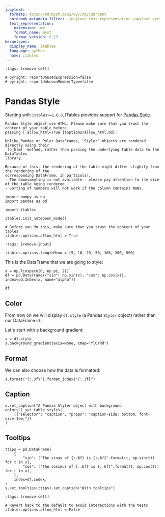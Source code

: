 ```yaml
---
jupytext:
  formats: docs///md:myst,docs/py///py:percent
  notebook_metadata_filter: -jupytext.text_representation.jupytext_version
  text_representation:
    extension: .md
    format_name: myst
    format_version: 0.13
kernelspec:
  display_name: itables
  language: python
  name: itables
---
```


```{code-cell} ipython3
:tags: [remove-cell]

# pyright: reportUnusedExpression=false
# pyright: reportUnknownMemberType=false
```

# Pandas Style

Starting with `itables>=1.6.0`, ITables provides support for
[Pandas Style](https://pandas.pydata.org/docs/user_guide/style.html).

```{warning}
Pandas Style object use HTML. Please make sure that you trust the content of your table before
passing [`allow_html=True`](options/allow_html.md).
```

```{note}
Unlike Pandas or Polar DataFrames, `Styler` objects are rendered directly using their
`to_html` method, rather than passing the underlying table data to the DataTables
library.

Because of this, the rendering of the table might differ slightly from the rendering of the
corresponding DataFrame. In particular,
- The downsampling is not available - please pay attention to the size of the table being rendered
- Sorting of numbers will not work if the column contains NaNs.
```

```{code-cell} ipython3
import numpy as np
import pandas as pd

import itables

itables.init_notebook_mode()

# Before you do this, make sure that you trust the content of your tables
itables.options.allow_html = True
```

```{code-cell} ipython3
:tags: [remove-input]

itables.options.lengthMenu = [5, 10, 20, 50, 100, 200, 500]
```

This is the DataFrame that we are going to style:

```{code-cell} ipython3
x = np.linspace(0, np.pi, 21)
df = pd.DataFrame({"sin": np.sin(x), "cos": np.cos(x)}, index=pd.Index(x, name="alpha"))

df
```

## Color

From now on we will display `df.style`
(a Pandas `Styler` object) rather than our DataFrame `df`.

Let's start with a background gradient:

```{code-cell} ipython3
s = df.style
s.background_gradient(axis=None, cmap="YlOrRd")
```

## Format

We can also choose how the data is formatted:

```{code-cell} ipython3
s.format("{:.3f}").format_index("{:.3f}")
```

## Caption

```{code-cell} ipython3
s.set_caption("A Pandas Styler object with background colors").set_table_styles(
    [{"selector": "caption", "props": "caption-side: bottom; font-size:1em;"}]
)
```

## Tooltips

```{code-cell} ipython3
ttips = pd.DataFrame(
    {
        "sin": ["The sinus of {:.6f} is {:.6f}".format(t, np.sin(t)) for t in x],
        "cos": ["The cosinus of {:.6f} is {:.6f}".format(t, np.cos(t)) for t in x],
    },
    index=df.index,
)
s.set_tooltips(ttips).set_caption("With tooltips")
```

```{code-cell} ipython3
:tags: [remove-cell]

# Revert back to the default to avoid interactions with the tests
itables.options.allow_html = False
```
